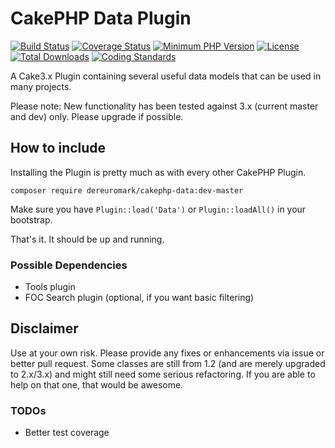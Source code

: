 # CakePHP Data Plugin
[![Build Status](https://api.travis-ci.org/dereuromark/cakephp-data.svg)](https://travis-ci.org/dereuromark/cakephp-data)
[![Coverage Status](https://coveralls.io/repos/dereuromark/cakephp-data/badge.svg)](https://coveralls.io/r/dereuromark/cakephp-data)
[![Minimum PHP Version](http://img.shields.io/badge/php-%3E%3D%205.5-8892BF.svg)](https://php.net/)
[![License](https://poser.pugx.org/dereuromark/cakephp-data/license.svg)](https://packagist.org/packages/dereuromark/cakephp-data)
[![Total Downloads](https://poser.pugx.org/dereuromark/cakephp-data/d/total.svg)](https://packagist.org/packages/dereuromark/cakephp-data)
[![Coding Standards](https://img.shields.io/badge/cs-PSR--2--R-yellow.svg)](https://github.com/php-fig-rectified/fig-rectified-standards)

A Cake3.x Plugin containing several useful data models that can be used in many projects.

Please note: New functionality has been tested against 3.x (current master and dev) only. Please upgrade if possible.

## How to include
Installing the Plugin is pretty much as with every other CakePHP Plugin.
```
composer require dereuromark/cakephp-data:dev-master
```

Make sure you have `Plugin::load('Data')` or `Plugin::loadAll()` in your bootstrap.

That's it. It should be up and running.

### Possible Dependencies

- Tools plugin
- FOC Search plugin (optional, if you want basic filtering)

## Disclaimer
Use at your own risk. Please provide any fixes or enhancements via issue or better pull request.
Some classes are still from 1.2 (and are merely upgraded to 2.x/3.x) and might still need some serious refactoring.
If you are able to help on that one, that would be awesome.

### TODOs

* Better test coverage
